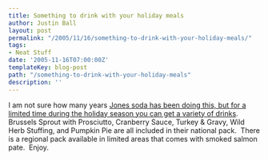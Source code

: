 ```yaml
---
title: Something to drink with your holiday meals
author: Justin Ball
layout: post
permalink: "/2005/11/16/something-to-drink-with-your-holiday-meals/"
tags:
- Neat Stuff
date: '2005-11-16T07:00:00Z'
templateKey: blog-post
path: "/something-to-drink-with-your-holiday-meals"
description: ''
---
```


I am not sure how many years [Jones soda has been doing this, but for a
limited time during the holiday season you can get a variety of
drinks][1].  Brussels Sprout with Prosciutto, Cranberry Sauce, Turkey & Gravy, Wild Herb Stuffing,
and Pumpkin Pie are all included in their national pack.  There is
a regional pack available in limited areas that comes with smoked salmon pate.  Enjoy.

 [1]: http://www.jonessoda.com/files_new/turkey05.html
